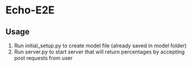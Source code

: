 # Echo-E2E
## Usage
1. Run initial_setup.py to create model file (already saved in model folder)
2. Run server.py to start server that will return percentages by accepting post requests from user

